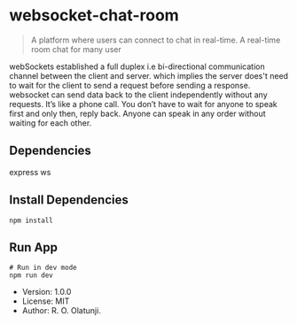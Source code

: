 # websocket-chat-room

> A platform where users can connect to chat in real-time.
> A real-time room chat for many user 

webSockets established a full duplex i.e bi-directional communication channel between the client and server.
which implies the server does't need to wait for the client to send a request before sending a response. 
websocket can send data back to the client independently without any requests. It’s like a phone call. You don’t have to wait for anyone to speak first and only then, reply back. Anyone can speak in any order without waiting for each other.

## Dependencies

express
ws

## Install Dependencies

```
npm install
```

## Run App

```
# Run in dev mode
npm run dev

```


- Version: 1.0.0
- License: MIT
- Author: R. O. Olatunji.